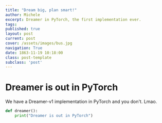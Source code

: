 ```yaml
---
title: "Dream big, plan smart!"
author: Michele
excerpt: Dreamer in PyTorch, the first implementation ever.
tags:
published: true
layout: post
current: post
cover: /assets/images/bus.jpg
navigation: True
date: 1863-11-19 10:18:00
class: post-template
subclass: 'post'
---
```


# Dreamer is out in PyTorch
We have a Dreamer-v1 implementation in PyTorch and you don't. Lmao.

```python
def dreamer():
    print("Dreamer is out in PyTorch")
```